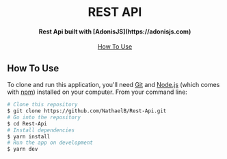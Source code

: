 <h1 align="center">
  <br>
  REST API
  <br>
</h1>

<h4 align="center">Rest Api built with [AdonisJS](https://adonisjs.com)</h4>



<p align="center">
  <a href="#how-to-use">How To Use</a>
</p>


## How To Use

To clone and run this application, you'll need [Git](https://git-scm.com) and [Node.js](https://nodejs.org/en/download/) (which comes with [npm](http://npmjs.com)) installed on your computer. From your command line:

```bash
# Clone this repository
$ git clone https://github.com/NathaelB/Rest-Api.git
# Go into the repository
$ cd Rest-Api
# Install dependencies
$ yarn install
# Run the app on development
$ yarn dev
```
